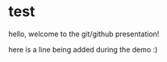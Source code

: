 # test

hello, welcome to the git/github presentation!

here is a line being added during the demo :)